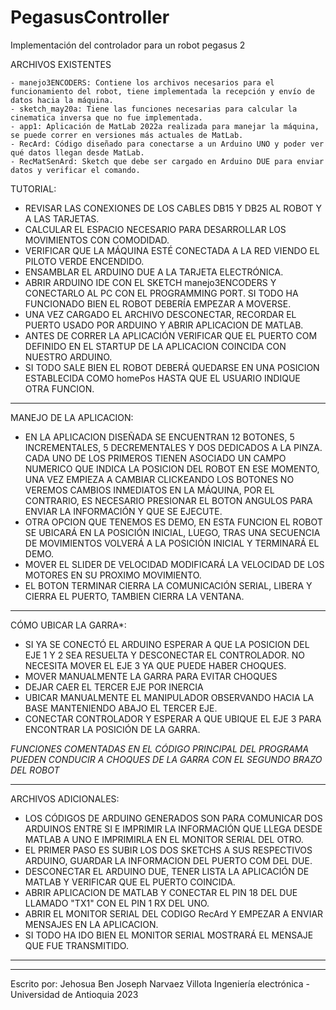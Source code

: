 # PegasusController
Implementación del controlador para un robot pegasus 2

ARCHIVOS EXISTENTES

    - manejo3ENCODERS: Contiene los archivos necesarios para el funcionamiento del robot, tiene implementada la recepción y envío de datos hacia la máquina.
    - sketch_may20a: Tiene las funciones necesarias para calcular la cinematica inversa que no fue implementada.
    - app1: Aplicación de MatLab 2022a realizada para manejar la máquina, se puede correr en versiones más actuales de MatLab.
    - RecArd: Código diseñado para conectarse a un Arduino UNO y poder ver qué datos llegan desde MatLab.
    - RecMatSenArd: Sketch que debe ser cargado en Arduino DUE para enviar datos y verificar el comando.

TUTORIAL:

- REVISAR LAS CONEXIONES DE LOS CABLES DB15 Y DB25 AL ROBOT Y A LAS TARJETAS.
- CALCULAR EL ESPACIO NECESARIO PARA DESARROLLAR LOS MOVIMIENTOS CON COMODIDAD.
- VERIFICAR QUE LA MÁQUINA ESTÉ CONECTADA A LA RED VIENDO EL PILOTO VERDE ENCENDIDO.
- ENSAMBLAR EL ARDUINO DUE A LA TARJETA ELECTRÓNICA.
- ABRIR ARDUINO IDE CON EL SKETCH manejo3ENCODERS Y CONECTARLO AL PC CON EL PROGRAMMING PORT. SI TODO HA FUNCIONADO BIEN EL ROBOT DEBERÍA EMPEZAR A MOVERSE.
- UNA VEZ CARGADO EL ARCHIVO DESCONECTAR, RECORDAR EL PUERTO USADO POR ARDUINO Y ABRIR APLICACION DE MATLAB.
- ANTES DE CORRER LA APLICACIÓN VERIFICAR QUE EL PUERTO COM DEFINIDO EN EL STARTUP DE LA APLICACION COINCIDA CON NUESTRO ARDUINO.
- SI TODO SALE BIEN EL ROBOT DEBERÁ QUEDARSE EN UNA POSICION ESTABLECIDA COMO homePos HASTA QUE EL USUARIO INDIQUE OTRA FUNCION.

*********************************************************************************************************************************************

MANEJO DE LA APLICACION:

- EN LA APLICACION DISEÑADA SE ENCUENTRAN 12 BOTONES, 5 INCREMENTALES, 5 DECREMENTALES Y DOS DEDICADOS A LA PINZA. CADA UNO DE LOS PRIMEROS TIENEN ASOCIADO UN CAMPO NUMERICO QUE INDICA LA POSICION DEL ROBOT EN ESE MOMENTO, UNA VEZ EMPIEZA A CAMBIAR CLICKEANDO LOS BOTONES NO VEREMOS CAMBIOS INMEDIATOS EN LA MÁQUINA, POR EL CONTRARIO, ES NECESARIO PRESIONAR EL BOTON ANGULOS PARA ENVIAR LA INFORMACIÓN Y QUE SE EJECUTE. 
- OTRA OPCION QUE TENEMOS ES DEMO, EN ESTA FUNCION EL ROBOT SE UBICARÁ EN LA POSICIÓN INICIAL, LUEGO, TRAS UNA SECUENCIA DE MOVIMIENTOS VOLVERÁ A LA POSICIÓN INICIAL Y TERMINARÁ EL DEMO.
- MOVER EL SLIDER DE VELOCIDAD MODIFICARÁ LA VELOCIDAD DE LOS MOTORES EN SU PROXIMO MOVIMIENTO.
- EL BOTON TERMINAR CIERRA LA COMUNICACIÓN SERIAL, LIBERA Y CIERRA EL PUERTO, TAMBIEN CIERRA LA VENTANA.

*********************************************************************************************************************************************

CÓMO UBICAR LA GARRA*:

- SI YA SE CONECTÓ EL ARDUINO ESPERAR A QUE LA POSICION DEL EJE 1 Y 2 SEA RESUELTA Y DESCONECTAR EL CONTROLADOR. NO NECESITA MOVER EL EJE 3 YA QUE PUEDE HABER CHOQUES. 
- MOVER MANUALMENTE LA GARRA PARA EVITAR CHOQUES
- DEJAR CAER EL TERCER EJE POR INERCIA
- UBICAR MANUALMENTE EL MANIPULADOR OBSERVANDO HACIA LA BASE MANTENIENDO ABAJO EL TERCER EJE.
- CONECTAR CONTROLADOR Y ESPERAR A QUE UBIQUE EL EJE 3 PARA ENCONTRAR LA POSICIÓN DE LA GARRA.

*FUNCIONES COMENTADAS EN EL CÓDIGO PRINCIPAL DEL PROGRAMA PUEDEN CONDUCIR A CHOQUES DE LA GARRA CON EL SEGUNDO BRAZO DEL ROBOT*

*********************************************************************************************************************************************

ARCHIVOS ADICIONALES:

- LOS CÓDIGOS DE ARDUINO GENERADOS SON PARA COMUNICAR DOS ARDUINOS ENTRE SI E IMPRIMIR LA INFORMACIÓN QUE LLEGA DESDE MATLAB A UNO E IMPRIMIRLA EN EL MONITOR SERIAL DEL OTRO.
- EL PRIMER PASO ES SUBIR LOS DOS SKETCHS A SUS RESPECTIVOS ARDUINO, GUARDAR LA INFORMACION DEL PUERTO COM DEL DUE.
- DESCONECTAR EL ARDUINO DUE, TENER LISTA LA APLICACIÓN DE MATLAB Y VERIFICAR QUE EL PUERTO COINCIDA.
- ABRIR APLICACION DE MATLAB Y CONECTAR EL PIN 18 DEL DUE LLAMADO "TX1" CON EL PIN 1 RX DEL UNO.
- ABRIR EL MONITOR SERIAL DEL CODIGO RecArd Y EMPEZAR A ENVIAR MENSAJES EN LA APLICACION.
- SI TODO HA IDO BIEN EL MONITOR SERIAL MOSTRARÁ EL MENSAJE QUE FUE TRANSMITIDO.


*********************************************************************************************************************************************
*********************************************************************************************************************************************

Escrito por: Jehosua Ben Joseph Narvaez Villota
Ingeniería electrónica - Universidad de Antioquia
2023